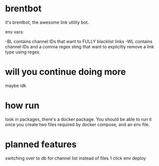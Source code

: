 # brentbot
it's brentbot, the awesome link utility bot.

env vars:

-BL contains channel IDs that want to FULLY blacklist links
-WL contains channel IDs and a comma regex sting that want to explicitly remove a link type using regex.

# will you continue doing more
maybe idk

# how run
look in packages, there's a docker package. You should be able to run it once you create two files required by docker
compose, and an env file.

# planned features
switching over to db for channel list instead of files
1 click env deploy
